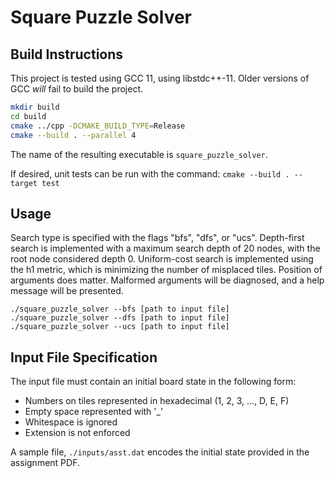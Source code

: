 # Square Puzzle Solver

## Build Instructions

This project is tested using GCC 11, using libstdc++-11.
Older versions of GCC *will* fail to build the project.

```sh
mkdir build
cd build
cmake ../cpp -DCMAKE_BUILD_TYPE=Release
cmake --build . --parallel 4
```
The name of the resulting executable is `square_puzzle_solver`.

If desired, unit tests can be run with the command: `cmake --build . --target test`

## Usage

Search type is specified with the flags "bfs", "dfs", or "ucs".
Depth-first search is implemented with a maximum search depth of 20 nodes, with the root node considered depth 0.
Uniform-cost search is implemented using the h1 metric, which is minimizing the number of misplaced tiles.
Position of arguments does matter. Malformed arguments will be diagnosed, and a help message will be presented.

```
./square_puzzle_solver --bfs [path to input file]
./square_puzzle_solver --dfs [path to input file]
./square_puzzle_solver --ucs [path to input file]
```

## Input File Specification

The input file must contain an initial board state in the following form:

- Numbers on tiles represented in hexadecimal (1, 2, 3, ..., D, E, F)
- Empty space represented with '_'
- Whitespace is ignored
- Extension is not enforced

A sample file, `./inputs/asst.dat` encodes the initial state provided in the assignment PDF.
